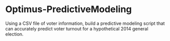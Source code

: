 # Optimus-PredictiveModeling
Using a CSV file of voter information, build a predictive modeling script that can accurately predict voter turnout for a hypothetical 2014 general election.
